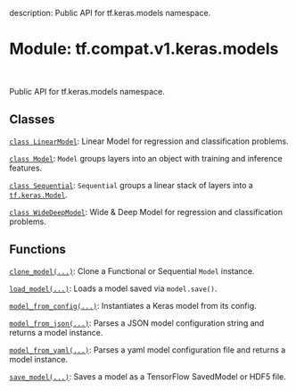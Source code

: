 description: Public API for tf.keras.models namespace.

<div itemscope itemtype="http://developers.google.com/ReferenceObject">
<meta itemprop="name" content="tf.compat.v1.keras.models" />
<meta itemprop="path" content="Stable" />
</div>

# Module: tf.compat.v1.keras.models

<!-- Insert buttons and diff -->

<table class="tfo-notebook-buttons tfo-api nocontent" align="left">

</table>



Public API for tf.keras.models namespace.



## Classes

[`class LinearModel`](../../../../tf/keras/experimental/LinearModel.md): Linear Model for regression and classification problems.

[`class Model`](../../../../tf/keras/Model.md): `Model` groups layers into an object with training and inference features.

[`class Sequential`](../../../../tf/keras/Sequential.md): `Sequential` groups a linear stack of layers into a <a href="../../../../tf/keras/Model.md"><code>tf.keras.Model</code></a>.

[`class WideDeepModel`](../../../../tf/keras/experimental/WideDeepModel.md): Wide & Deep Model for regression and classification problems.

## Functions

[`clone_model(...)`](../../../../tf/keras/models/clone_model.md): Clone a Functional or Sequential `Model` instance.

[`load_model(...)`](../../../../tf/keras/models/load_model.md): Loads a model saved via `model.save()`.

[`model_from_config(...)`](../../../../tf/keras/models/model_from_config.md): Instantiates a Keras model from its config.

[`model_from_json(...)`](../../../../tf/keras/models/model_from_json.md): Parses a JSON model configuration string and returns a model instance.

[`model_from_yaml(...)`](../../../../tf/keras/models/model_from_yaml.md): Parses a yaml model configuration file and returns a model instance.

[`save_model(...)`](../../../../tf/keras/models/save_model.md): Saves a model as a TensorFlow SavedModel or HDF5 file.


